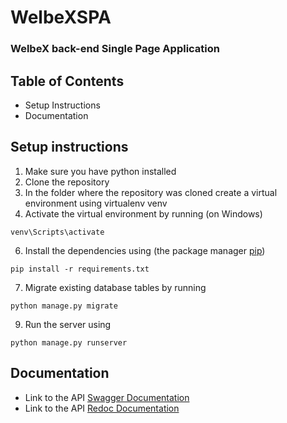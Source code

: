 # WelbeXSPA

### WelbeX back-end Single Page Application 

## Table of Contents

* Setup Instructions
* Documentation

## Setup instructions

1. Make sure you have python installed
2. Clone the repository
3. In the folder where the repository was cloned create a virtual environment using virtualenv venv
4. Activate the virtual environment by running (on Windows)

``````
venv\Scripts\activate
``````

6. Install the dependencies using (the package manager [pip](https://pip.pypa.io/en/stable/))

``````
pip install -r requirements.txt 
``````

7. Migrate existing database tables by running

``````
python manage.py migrate
``````

9. Run the server using

``````
python manage.py runserver
``````

## Documentation

* Link to the API [Swagger Documentation](http://127.0.0.1:8000/swagger/)
* Link to the API [Redoc Documentation](http://127.0.0.1:8000/redoc/)
